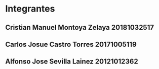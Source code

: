 # Integrantes
## Cristian Manuel Montoya Zelaya 20181032517
## Carlos Josue Castro Torres     20171005119
## Alfonso Jose Sevilla Lainez    20121012362
